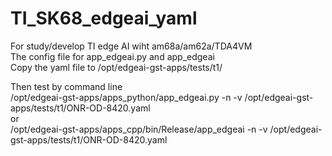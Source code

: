 # TI_SK68_edgeai_yaml  
For study/develop TI edge AI wiht am68a/am62a/TDA4VM   
The config file for app_edgeai.py and app_edgeai  
Copy the yaml file to /opt/edgeai-gst-apps/tests/t1/  
 
Then test by command line  
/opt/edgeai-gst-apps/apps_python/app_edgeai.py -n -v /opt/edgeai-gst-apps/tests/t1/ONR-OD-8420.yaml  
or  
/opt/edgeai-gst-apps/apps_cpp/bin/Release/app_edgeai -n -v /opt/edgeai-gst-apps/tests/t1/ONR-OD-8420.yaml  
